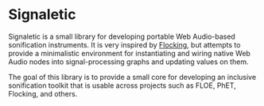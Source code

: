 # Signaletic

Signaletic is a small library for developing portable Web Audio-based sonification instruments. It is very inspired by [Flocking](http://flockingjs.org), but attempts to provide a minimalistic environment for instantiating and wiring native Web Audio nodes into signal-processing graphs and updating values on them.

The goal of this library is to provide a small core for developing an inclusive sonification toolkit that is usable across projects such as FLOE, PhET, Flocking, and others.
